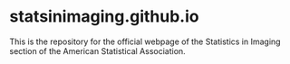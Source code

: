 # statsinimaging.github.io
This is the repository for the official webpage of the Statistics in Imaging section of the American Statistical Association.
